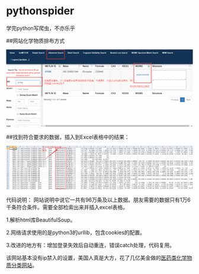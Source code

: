 # pythonspider
学完python写爬虫，不亦乐乎

##网站化学物质排布方式

![image](https://github.com/BLiYing/pythonspider/blob/master/image/huaxue.png)

##找到符合要求的数据，插入到Excel表格中的结果：

![image](https://github.com/BLiYing/pythonspider/blob/master/image/result.png)

代码说明：
网站说明中说它一共有96万条及以上数据。朋友需要的数据只有1万6千条符合条件。需要全部检索出来并插入excel表格。

1.解析html库BeautifulSoup。

2.网络请求使用的是python3的urllib，包含cookies的配置。

3.改进的地方有：增加登录失效后自动重连，错误catch处理，代码复用。

该网站基本没有ip禁入的设置，美国人真是大方，花了几亿美金做的[医药类化学物质分类网站](https://metlin.scripps.edu/landing_page.php?pgcontent=advanced_search)。
